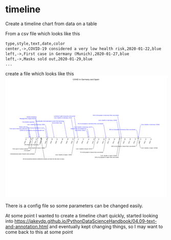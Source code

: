 # timeline
Create a timeline chart from data on a table

From a csv file which looks like this
```
type,style,text,date,color
center,->,COVID-19 considered a very low health risk,2020-01-22,blue
left,->,First case in Germany (Munich),2020-01-27,blue
left,->,Masks sold out,2020-01-29,blue
...
```

create a file which looks like this
![timeline chart example](https://github.com/jccabrejas/timeline/blob/main/timeline_output.png)

There is a config file so some parameters can be changed easily.

At some point I wanted to create a timeline chart quickly, started looking into https://jakevdp.github.io/PythonDataScienceHandbook/04.09-text-and-annotation.html and eventually kept changing things, so I may want to come back to this at some point
